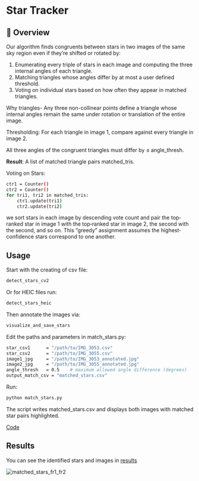 # Star Tracker

## 📖 Overview

Our algorithm finds congruents between stars in two images of the same sky region even if they’re shifted or rotated by:

1. Enumerating every triple of stars in each image and computing the three internal angles of each triangle.
2. Matching triangles whose angles differ by at most a user defined threshold.
3. Voting on individual stars based on how often they appear in matched triangles.

Why triangles- Any three non-collinear points define a triangle whose internal angles remain the same under rotation or translation of the entire image.

Thresholding: For each triangle in image 1, compare against every triangle in image 2.

All three angles of the congruent triangles must differ by ≤ angle_thresh.

**Result**: A list of matched triangle pairs matched_tris.

Voting on Stars:

```bash
ctr1 = Counter()
ctr2 = Counter()
for tri1, tri2 in matched_tris:
    ctr1.update(tri1)
    ctr2.update(tri2)
```

we sort stars in each image by descending vote count and pair the top‐ranked star in image 1 with the top‐ranked star in image 2, the second with the second, and so on.
This “greedy” assignment assumes the highest‐confidence stars correspond to one another.


## Usage
Start with the creating of csv file:
```bash
detect_stars_cv2
```
Or for HEIC files run:
```bash
detect_stars_heic
```
Then annotate the images via:
```bash
visualize_and_save_stars
```

Edit the paths and parameters in match_stars.py:
```bash
star_csv1      = "/path/to/IMG_3053.csv"
star_csv2      = "/path/to/IMG_3055.csv"
image1_jpg     = "/path/to/IMG_3053_annotated.jpg"
image2_jpg     = "/path/to/IMG_3055_annotated.jpg"
angle_thresh   = 0.5    # maximum allowed angle difference (degrees)
output_match_csv = "matched_stars.csv"
```
Run:
```bash
python match_stars.py
```

The script writes matched_stars.csv and displays both images with matched star pairs highlighted.

[Code](https://github.com/LizaChepurko/StarTracker/blob/main/find_match.ipynb)

## Results
You can see the identified stars and images in [results](https://github.com/LizaChepurko/StarTracker/tree/main/results)

![matched_stars_fr1_fr2](https://github.com/user-attachments/assets/35b70ac2-5ae3-4d37-bbf4-5c9adbb27f52)


